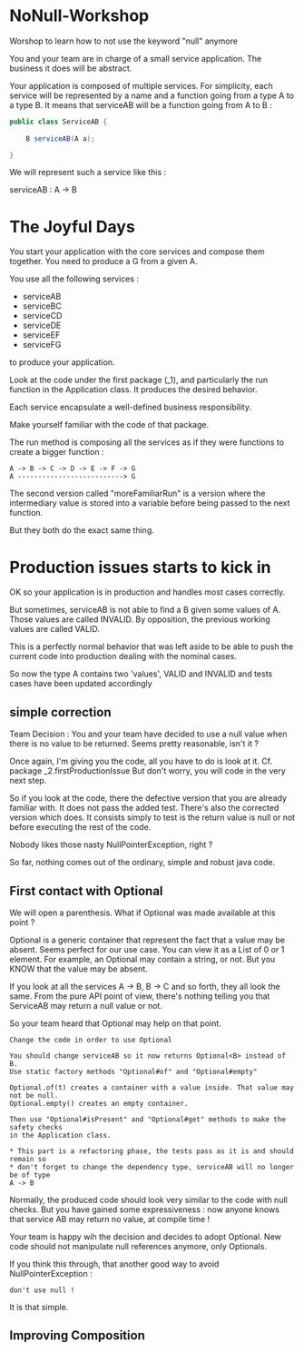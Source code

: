 # NoNull-Workshop
Worshop to learn how to not use the keyword "null" anymore

You and your team are in charge of a small service application.
The business it does will be abstract.

Your application is composed of multiple services.
For simplicity, each service will be represented by a name and a function going from a type A to a type B.
It means that serviceAB will be a function going from A to B :

```java
public class ServiceAB {
    
    B serviceAB(A a);

}
```
We will represent such a service like this :

serviceAB : A -> B


# The Joyful Days

You start your application with the core services and compose them together.
You need to produce a G from a given A.

You use all the following services :

- serviceAB
- serviceBC
- serviceCD
- serviceDE
- serviceEF
- serviceFG

to produce your application.

Look at the code under the first package (_1), and particularly the run function
in the Application class. It produces the desired behavior.

Each service encapsulate a well-defined business responsibility.

Make yourself familiar with the code of that package.

The run method is composing all the services as if they were functions
to create a bigger function :
```
A -> B -> C -> D -> E -> F -> G
A --------------------------> G
```

The second version called "moreFamiliarRun" is a version where the intermediary
value is stored into a variable before being passed to the next function.

But they both do the exact same thing. 

# Production issues starts to kick in

OK so your application is in production and handles most cases correctly.

But sometimes, serviceAB is not able to find a B given some values of A.
Those values are called INVALID. By opposition, the previous working values
are called VALID.

This is a perfectly normal behavior that was left aside to be able to push
the current code into production dealing with the nominal cases.

So now the type A contains two 'values', VALID and INVALID and tests cases have been
updated accordingly

## simple correction

Team Decision : You and your team have decided to use a null value when there is no
value to be returned. Seems pretty reasonable, isn't it ?

Once again, I'm giving you the code, all you have to do is look at it.
Cf. package _2.firstProductionIssue
But don't worry, you will code in the very next step.

So if you look at the code, there the defective version that you are already familiar with.
It does not pass the added test.
There's also the corrected version which does. It consists simply to test is the return value is
null or not before executing the rest of the code.

Nobody likes those nasty NullPointerException, right ?

So far, nothing comes out of the ordinary, simple and robust java code.

## First contact with Optional

We will open a parenthesis. What if Optional was made available at this point ?

Optional is a generic container that represent the fact that a value may be absent.
Seems perfect for our use case.
You can view it as a List of 0 or 1 element.
For example, an Optional<String> may contain a string, or not. But you KNOW that
the value may be absent.

If you look at all the services A -> B, B -> C and so forth, they all look the same.
From the pure API point of view, there's nothing telling you that ServiceAB may return
a null value or not.

So your team heard that Optional may help on that point.

```
Change the code in order to use Optional

You should change serviceAB so it now returns Optional<B> instead of B.
Use static factory methods "Optional#of" and "Optional#empty"

Optional.of(t) creates a container with a value inside. That value may not be null.
Optional.empty() creates an empty container.

Then use "Optional#isPresent" and "Optional#get" methods to make the safety checks
in the Application class.

* This part is a refactoring phase, the tests pass as it is and should remain so
* don't forget to change the dependency type, serviceAB will no longer be of type
A -> B
```

Normally, the produced code should look very similar to the code with null checks.
But you have gained some expressiveness : now anyone knows that service AB may return
no value, at compile time !

Your team is happy wih the decision and decides to adopt Optional. New code should
not manipulate null references anymore, only Optionals.

If you think this through, that another good way to avoid NullPointerException :

```
don't use null !
```

It is that simple.

## Improving Composition




